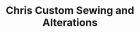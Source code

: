 ---
title: "Chris Custom Sewing and Alterations"
url: /albuquerque/chris-custom-sewing-and-alterations/
shop: tailor
---